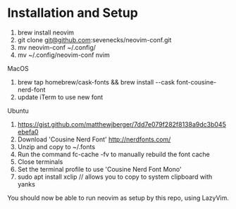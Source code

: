 # Installation and Setup

1. brew install neovim
2. git clone git@github.com:sevenecks/neovim-conf.git
3. mv neovim-conf ~/.config/
4. mv ~/.config/neovim-conf nvim

MacOS
1. brew tap homebrew/cask-fonts && brew install --cask font-cousine-nerd-font
2. update iTerm to use new font

Ubuntu
1. https://gist.github.com/matthewjberger/7dd7e079f282f8138a9dc3b045ebefa0
2. Download 'Cousine Nerd Font' http://nerdfonts.com/
3. Unzip and copy to ~/.fonts
4. Run the command fc-cache -fv to manually rebuild the font cache
5. Close terminals
6. Set the terminal profile to use 'Cousine Nerd Font Mono'
7. sudo apt install xclip // allows you to copy to system clipboard with yanks

You should now be able to run neovim as setup by this repo, using LazyVim.
